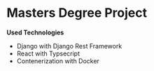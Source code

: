 # Masters Degree Project

<b>Used Technologies</b>
- Django with Django Rest Framework
- React with Typsecript 
- Contenerization with Docker 

